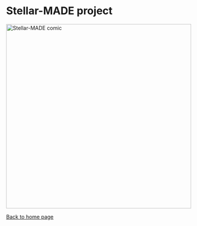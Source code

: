 # Stellar-MADE project

<img src="https://nicolascuello.github.io/Stellar-MADE/images/comics_ES/comics_es004.jpeg" alt="Stellar-MADE comic" width="500"/>

[Back to home page](https://nicolascuello.github.io/Stellar-MADE/)
